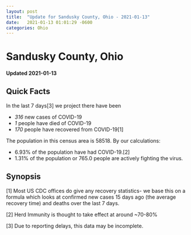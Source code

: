 ```yaml
---
layout: post
title:  "Update for Sandusky County, Ohio - 2021-01-13"
date:   2021-01-13 01:01:29 -0600
categories: Ohio
---
```


# Sandusky County, Ohio
#### Updated 2021-01-13

## Quick Facts

In the last 7 days[3] we project there have been
- *316* new cases of COVID-19
- *1* people have died of COVID-19
- *170* people have recovered from COVID-19[1]

The population in this census area is 58518. By our calculations:
- 6.93% of the population have had COVID-19.[2]
- 1.31% of the population or 765.0 people are actively fighting the virus.

## Synopsis




[1] Most US CDC offices do give any recovery statistics- we base this on a formula which looks at confirmed new cases
15 days ago (the average recovery time) and deaths over the last 7 days.

[2] Herd Immunity is thought to take effect at around ~70-80%

[3] Due to reporting delays, this data may be incomplete.
 
    